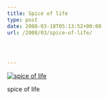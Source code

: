 ```yaml
---
title: Spice of life
type: post
date: 2008-03-18T05:13:52+00:00
url: /2008/03/spice-of-life/




---
```

<div class="flickr">
  <a href="http://www.flickr.com/photos/schreibblogade/2343929480/" title="spice of life"><img src="//farm4.static.flickr.com/3057/2343929480_e2a0b45def.jpg" alt="spice of life" /></a></p>

  <p>
    spice of life
  </p>
</div>

